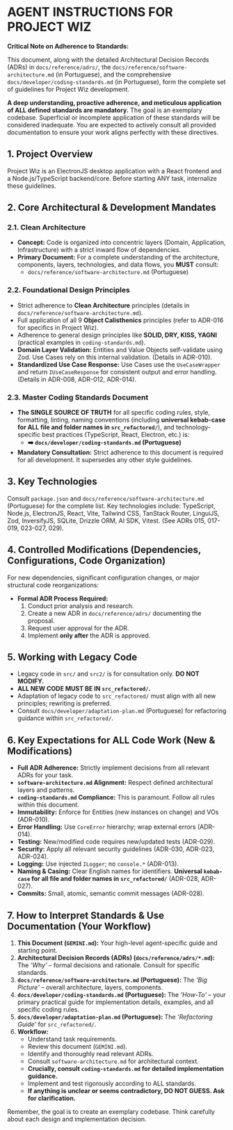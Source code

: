 # AGENT INSTRUCTIONS FOR PROJECT WIZ

**Critical Note on Adherence to Standards:**

This document, along with the detailed Architectural Decision Records (ADRs) in `docs/reference/adrs/`, the `docs/reference/software-architecture.md` (in Portuguese), and the comprehensive `docs/developer/coding-standards.md` (in Portuguese), form the complete set of guidelines for Project Wiz development.

**A deep understanding, proactive adherence, and meticulous application of ALL defined standards are mandatory.** The goal is an exemplary codebase. Superficial or incomplete application of these standards will be considered inadequate. You are expected to actively consult all provided documentation to ensure your work aligns perfectly with these directives.

## 1. Project Overview

Project Wiz is an ElectronJS desktop application with a React frontend and a Node.js/TypeScript backend/core. Before starting ANY task, internalize these guidelines.

## 2. Core Architectural & Development Mandates

### 2.1. Clean Architecture

*   **Concept:** Code is organized into concentric layers (Domain, Application, Infrastructure) with a strict inward flow of dependencies.
*   **Primary Document:** For a complete understanding of the architecture, components, layers, technologies, and data flows, you **MUST** consult:
    *   `docs/reference/software-architecture.md` (Portuguese)

### 2.2. Foundational Design Principles

*   Strict adherence to **Clean Architecture** principles (details in `docs/reference/software-architecture.md`).
*   Full application of all 9 **Object Calisthenics** principles (refer to ADR-016 for specifics in Project Wiz).
*   Adherence to general design principles like **SOLID, DRY, KISS, YAGNI** (practical examples in `coding-standards.md`).
*   **Domain Layer Validation:** Entities and Value Objects self-validate using Zod. Use Cases rely on this internal validation. (Details in ADR-010).
*   **Standardized Use Case Response:** Use Cases use the `UseCaseWrapper` and return `IUseCaseResponse` for consistent output and error handling. (Details in ADR-008, ADR-012, ADR-014).

### 2.3. Master Coding Standards Document

*   **The SINGLE SOURCE OF TRUTH** for all specific coding rules, style, formatting, linting, naming conventions (including **universal kebab-case for ALL file and folder names in `src_refactored/`**), and technology-specific best practices (TypeScript, React, Electron, etc.) is:
    *   **➡️ `docs/developer/coding-standards.md` (Portuguese)**
*   **Mandatory Consultation:** Strict adherence to this document is required for all development. It supersedes any other style guidelines.

## 3. Key Technologies

Consult `package.json` and `docs/reference/software-architecture.md` (Portuguese) for the complete list. Key technologies include: TypeScript, Node.js, ElectronJS, React, Vite, Tailwind CSS, TanStack Router, LinguiJS, Zod, InversifyJS, SQLite, Drizzle ORM, AI SDK, Vitest. (See ADRs 015, 017-019, 023-027, 029).

## 4. Controlled Modifications (Dependencies, Configurations, Code Organization)

For new dependencies, significant configuration changes, or major structural code reorganizations:
*   **Formal ADR Process Required:**
    1.  Conduct prior analysis and research.
    2.  Create a new ADR in `docs/reference/adrs/` documenting the proposal.
    3.  Request user approval for the ADR.
    4.  Implement **only after** the ADR is approved.

## 5. Working with Legacy Code

*   Legacy code in `src/` and `src2/` is for consultation only. **DO NOT MODIFY.**
*   **ALL NEW CODE MUST BE IN `src_refactored/`.**
*   Adaptation of legacy code to `src_refactored/` must align with all new principles; rewriting is preferred.
*   Consult `docs/developer/adaptation-plan.md` (Portuguese) for refactoring guidance within `src_refactored/`.

## 6. Key Expectations for ALL Code Work (New & Modifications)

*   **Full ADR Adherence:** Strictly implement decisions from all relevant ADRs for your task.
*   **`software-architecture.md` Alignment:** Respect defined architectural layers and patterns.
*   **`coding-standards.md` Compliance:** This is paramount. Follow all rules within this document.
*   **Immutability:** Enforce for Entities (new instances on change) and VOs (ADR-010).
*   **Error Handling:** Use `CoreError` hierarchy; wrap external errors (ADR-014).
*   **Testing:** New/modified code requires new/updated tests (ADR-029).
*   **Security:** Apply all relevant security guidelines (ADR-030, ADR-023, ADR-024).
*   **Logging:** Use injected `ILogger`; no `console.*` (ADR-013).
*   **Naming & Casing:** Clear English names for identifiers. **Universal `kebab-case` for all file and folder names in `src_refactored/`** (ADR-028, ADR-027).
*   **Commits:** Small, atomic, semantic commit messages (ADR-028).

## 7. How to Interpret Standards & Use Documentation (Your Workflow)

1.  **This Document (`GEMINI.md`):** Your high-level agent-specific guide and starting point.
2.  **Architectural Decision Records (ADRs) (`docs/reference/adrs/*.md`):** The *'Why'* – formal decisions and rationale. Consult for specific standards.
3.  **`docs/reference/software-architecture.md` (Portuguese):** The *'Big Picture'* – overall architecture, layers, components.
4.  **`docs/developer/coding-standards.md` (Portuguese):** The *'How-To'* – your primary practical guide for implementation details, examples, and all specific coding rules.
5.  **`docs/developer/adaptation-plan.md` (Portuguese):** The *'Refactoring Guide'* for `src_refactored/`.
6.  **Workflow:**
    *   Understand task requirements.
    *   Review this document (`GEMINI.md`).
    *   Identify and thoroughly read relevant ADRs.
    *   Consult `software-architecture.md` for architectural context.
    *   **Crucially, consult `coding-standards.md` for detailed implementation guidance.**
    *   Implement and test rigorously according to ALL standards.
    *   **If anything is unclear or seems contradictory, DO NOT GUESS. Ask for clarification.**

Remember, the goal is to create an exemplary codebase. Think carefully about each design and implementation decision.
